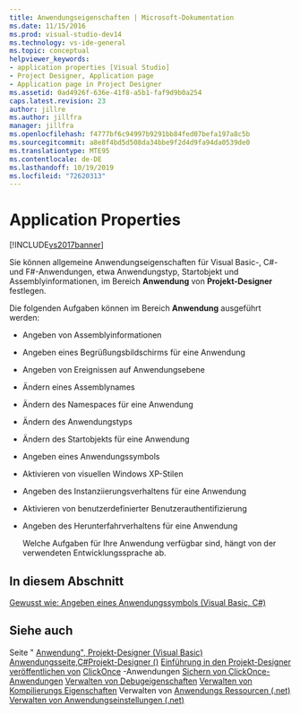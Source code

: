 ```yaml
---
title: Anwendungseigenschaften | Microsoft-Dokumentation
ms.date: 11/15/2016
ms.prod: visual-studio-dev14
ms.technology: vs-ide-general
ms.topic: conceptual
helpviewer_keywords:
- application properties [Visual Studio]
- Project Designer, Application page
- Application page in Project Designer
ms.assetid: 0ad4926f-636e-41f8-a5b1-faf9d9b0a254
caps.latest.revision: 23
author: jillre
ms.author: jillfra
manager: jillfra
ms.openlocfilehash: f4777bf6c94997b9291bb84fed07befa197a8c5b
ms.sourcegitcommit: a8e8f4bd5d508da34bbe9f2d4d9fa94da0539de0
ms.translationtype: MTE95
ms.contentlocale: de-DE
ms.lasthandoff: 10/19/2019
ms.locfileid: "72620313"
---
```

# <a name="application-properties"></a>Application Properties
[!INCLUDE[vs2017banner](../includes/vs2017banner.md)]

Sie können allgemeine Anwendungseigenschaften für Visual Basic-, C#- und F#-Anwendungen, etwa Anwendungstyp, Startobjekt und Assemblyinformationen, im Bereich **Anwendung** von **Projekt-Designer** festlegen.

 Die folgenden Aufgaben können im Bereich **Anwendung** ausgeführt werden:

- Angeben von Assemblyinformationen

- Angeben eines Begrüßungsbildschirms für eine Anwendung

- Angeben von Ereignissen auf Anwendungsebene

- Ändern eines Assemblynames

- Ändern des Namespaces für eine Anwendung

- Ändern des Anwendungstyps

- Ändern des Startobjekts für eine Anwendung

- Angeben eines Anwendungssymbols

- Aktivieren von visuellen Windows XP-Stilen

- Angeben des Instanziierungsverhaltens für eine Anwendung

- Aktivieren von benutzerdefinierter Benutzerauthentifizierung

- Angeben des Herunterfahrverhaltens für eine Anwendung

  Welche Aufgaben für Ihre Anwendung verfügbar sind, hängt von der verwendeten Entwicklungssprache ab.

## <a name="in-this-section"></a>In diesem Abschnitt
 [Gewusst wie: Angeben eines Anwendungssymbols (Visual Basic, C#)](../ide/how-to-specify-an-application-icon-visual-basic-csharp.md)

## <a name="see-also"></a>Siehe auch
 Seite " [Anwendung", Projekt-Designer (Visual Basic)](../ide/reference/application-page-project-designer-visual-basic.md) [Anwendungsseite,C#Projekt-Designer ()](../ide/reference/application-page-project-designer-csharp.md) [Einführung in den Projekt-Designer veröffentlichen von](https://msdn.microsoft.com/898dd854-c98d-430c-ba1b-a913ce3c73d7) [ClickOnce](../deployment/publishing-clickonce-applications.md) -Anwendungen [Sichern von ClickOnce-Anwendungen](../deployment/securing-clickonce-applications.md) [Verwalten von Debugeigenschaften](https://msdn.microsoft.com/92474d16-e7fe-4fac-9287-6bd6b3a7eb68) [Verwalten von Kompilierungs Eigenschaften](https://msdn.microsoft.com/94308881-f10f-4caf-a729-f1028e596a2c) Verwalten von [Anwendungs Ressourcen (.net)](../ide/managing-application-resources-dotnet.md) [Verwalten von Anwendungseinstellungen (.net)](../ide/managing-application-settings-dotnet.md)
